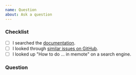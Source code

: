 ```yaml
---
name: Question
about: Ask a question
---
```


### Checklist

<!-- To help keep this issue tracker clean and focused, please make sure that you have
 tried *all* of the following resources before submitting your question. -->

- [ ] I searched the [documentation](https://memote.readthedocs.io).
- [ ] I looked through [similar issues on GitHub](https://github.com/opencobra/memote/issues).
- [ ] I looked up "How to do ... in memote" on a search engine.

### Question

<!-- Please ask your question here. -->
